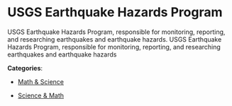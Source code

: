 # USGS Earthquake Hazards Program

USGS Earthquake Hazards Program, responsible for monitoring, reporting, and researching earthquakes and earthquake hazards. USGS Earthquake Hazards Program, responsible for monitoring, reporting, and researching earthquakes and earthquake hazards

**Categories**:

- [Math & Science](https://github/apis-list/apis-list#math-and-science)

- [Science & Math](https://github/apis-list/apis-list#science-and-math)



